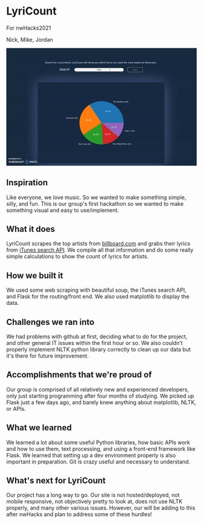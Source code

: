 # LyriCount
For nwHacks2021

Nick, Mike, Jordan

![LyriCount Demo](./demo/demo.gif)

## Inspiration
Like everyone, we love music. So we wanted to make something simple, silly, and fun. This is our group's first hackathon so we wanted to make something visual and easy to use/implement.


## What it does
LyriCount scrapes the top artists from [billboard.com](https://www.billboard.com/charts/artist-100) and grabs their lyrics from [iTunes search API](https://affiliate.itunes.apple.com/resources/documentation/itunes-store-web-service-search-api/). We compile all that information and do some really simple calculations to show the count of lyrics for artists.

## How we built it
We used some web scraping with beautiful soup, the iTunes search API, and Flask for the routing/front end. We also used matplotlib to display the data.


## Challenges we ran into
We had problems with github at first, deciding what to do for the project, and other general IT issues within the first hour or so. We also couldn't properly implement NLTK python library correctly to clean up our data but it's there for future improvement.

## Accomplishments that we're proud of
Our group is comprised of all relatively new and experienced developers, only just starting programming after four months of studying. We picked up Flask just a few days ago, and barely knew anything about matplotlib, NLTK, or APIs.

## What we learned
We learned a lot about some useful Python libraries, how basic APIs work and how to use them, text processing, and using a front-end framework like Flask. We learned that setting up a dev environment properly is also important in preparation. Git is crazy useful and necessary to understand.

## What's next for LyriCount
Our project has a long way to go. Our site is not hosted/deployed, not mobile responsive, not objectively pretty to look at, does not use NLTK properly, and many other various issues. However, our will be adding to this after nwHacks and plan to address some of these hurdles!